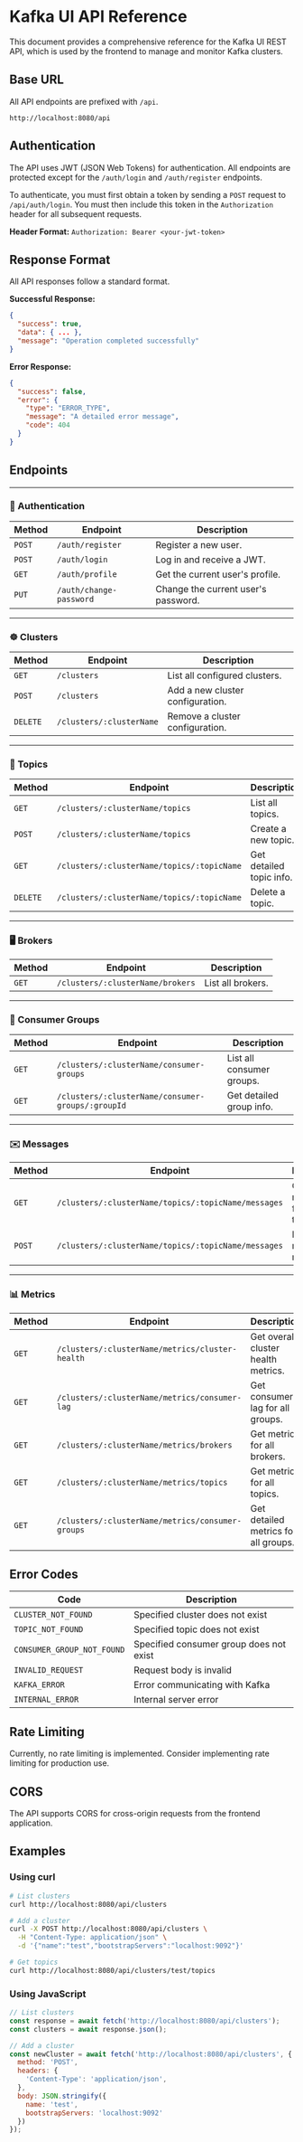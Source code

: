 # Kafka UI API Reference

This document provides a comprehensive reference for the Kafka UI REST API, which is used by the frontend to manage and monitor Kafka clusters.

## Base URL

All API endpoints are prefixed with `/api`.

```
http://localhost:8080/api
```

## Authentication

The API uses JWT (JSON Web Tokens) for authentication. All endpoints are protected except for the `/auth/login` and `/auth/register` endpoints.

To authenticate, you must first obtain a token by sending a `POST` request to `/api/auth/login`. You must then include this token in the `Authorization` header for all subsequent requests.

**Header Format:** `Authorization: Bearer <your-jwt-token>`

## Response Format

All API responses follow a standard format.

**Successful Response:**
```json
{
  "success": true,
  "data": { ... },
  "message": "Operation completed successfully"
}
```

**Error Response:**
```json
{
  "success": false,
  "error": {
    "type": "ERROR_TYPE",
    "message": "A detailed error message",
    "code": 404
  }
}
```

## Endpoints

---

### 🔑 Authentication

| Method | Endpoint                    | Description                       |
|--------|-----------------------------|-----------------------------------|
| `POST` | `/auth/register`            | Register a new user.              |
| `POST` | `/auth/login`               | Log in and receive a JWT.         |
| `GET`  | `/auth/profile`             | Get the current user's profile.   |
| `PUT`  | `/auth/change-password`     | Change the current user's password. |

---

### ☸️ Clusters

| Method   | Endpoint                      | Description                  |
|----------|-------------------------------|------------------------------|
| `GET`    | `/clusters`                   | List all configured clusters.  |
| `POST`   | `/clusters`                   | Add a new cluster configuration. |
| `DELETE` | `/clusters/:clusterName`      | Remove a cluster configuration.|

---

### 📜 Topics

| Method   | Endpoint                                   | Description               |
|----------|--------------------------------------------|---------------------------|
| `GET`    | `/clusters/:clusterName/topics`            | List all topics.          |
| `POST`   | `/clusters/:clusterName/topics`            | Create a new topic.       |
| `GET`    | `/clusters/:clusterName/topics/:topicName` | Get detailed topic info.  |
| `DELETE` | `/clusters/:clusterName/topics/:topicName` | Delete a topic.           |

---

### 🖥️ Brokers

| Method | Endpoint                        | Description             |
|--------|---------------------------------|-------------------------|
| `GET`  | `/clusters/:clusterName/brokers`| List all brokers.       |

---

### 👥 Consumer Groups

| Method   | Endpoint                                        | Description                  |
|----------|-------------------------------------------------|------------------------------|
| `GET`    | `/clusters/:clusterName/consumer-groups`        | List all consumer groups.    |
| `GET`    | `/clusters/:clusterName/consumer-groups/:groupId` | Get detailed group info.     |

---

### ✉️ Messages

| Method | Endpoint                                             | Description               |
|--------|------------------------------------------------------|---------------------------|
| `GET`  | `/clusters/:clusterName/topics/:topicName/messages`  | Get messages from a topic.|
| `POST` | `/clusters/:clusterName/topics/:topicName/messages`  | Produce a new message.    |

---

### 📊 Metrics

| Method | Endpoint                                            | Description                          |
|--------|-----------------------------------------------------|--------------------------------------|
| `GET`  | `/clusters/:clusterName/metrics/cluster-health`     | Get overall cluster health metrics.  |
| `GET`  | `/clusters/:clusterName/metrics/consumer-lag`       | Get consumer lag for all groups.     |
| `GET`  | `/clusters/:clusterName/metrics/brokers`            | Get metrics for all brokers.         |
| `GET`  | `/clusters/:clusterName/metrics/topics`             | Get metrics for all topics.          |
| `GET`  | `/clusters/:clusterName/metrics/consumer-groups`    | Get detailed metrics for all groups. |

## Error Codes

| Code | Description |
|------|-------------|
| `CLUSTER_NOT_FOUND` | Specified cluster does not exist |
| `TOPIC_NOT_FOUND` | Specified topic does not exist |
| `CONSUMER_GROUP_NOT_FOUND` | Specified consumer group does not exist |
| `INVALID_REQUEST` | Request body is invalid |
| `KAFKA_ERROR` | Error communicating with Kafka |
| `INTERNAL_ERROR` | Internal server error |

## Rate Limiting

Currently, no rate limiting is implemented. Consider implementing rate limiting for production use.

## CORS

The API supports CORS for cross-origin requests from the frontend application.

## Examples

### Using curl

```bash
# List clusters
curl http://localhost:8080/api/clusters

# Add a cluster
curl -X POST http://localhost:8080/api/clusters \
  -H "Content-Type: application/json" \
  -d '{"name":"test","bootstrapServers":"localhost:9092"}'

# Get topics
curl http://localhost:8080/api/clusters/test/topics
```

### Using JavaScript

```javascript
// List clusters
const response = await fetch('http://localhost:8080/api/clusters');
const clusters = await response.json();

// Add a cluster
const newCluster = await fetch('http://localhost:8080/api/clusters', {
  method: 'POST',
  headers: {
    'Content-Type': 'application/json',
  },
  body: JSON.stringify({
    name: 'test',
    bootstrapServers: 'localhost:9092'
  })
});
``` 